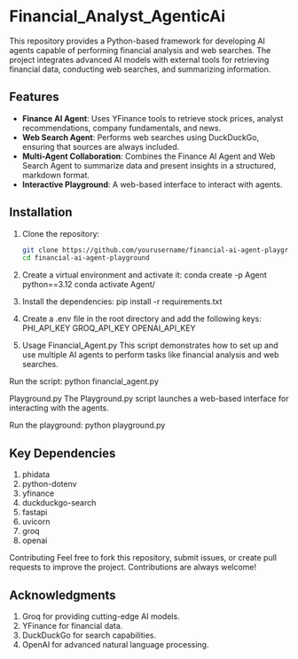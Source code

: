 # Financial_Analyst_AgenticAi

This repository provides a Python-based framework for developing AI agents capable of performing financial analysis and web searches. The project integrates advanced AI models with external tools for retrieving financial data, conducting web searches, and summarizing information.

## Features

- **Finance AI Agent**: Uses YFinance tools to retrieve stock prices, analyst recommendations, company fundamentals, and news.
- **Web Search Agent**: Performs web searches using DuckDuckGo, ensuring that sources are always included.
- **Multi-Agent Collaboration**: Combines the Finance AI Agent and Web Search Agent to summarize data and present insights in a structured, markdown format.
- **Interactive Playground**: A web-based interface to interact with agents.

## Installation

1. Clone the repository:
   ```bash
   git clone https://github.com/yourusername/financial-ai-agent-playground.git
   cd financial-ai-agent-playground

2. Create a virtual environment and activate it:
conda create -p Agent python==3.12
conda activate Agent/

3. Install the dependencies:
pip install -r requirements.txt

4. Create a .env file in the root directory and add the following keys:
PHI_API_KEY
GROQ_API_KEY
OPENAI_API_KEY

5. Usage
Financial_Agent.py
This script demonstrates how to set up and use multiple AI agents to perform tasks like financial analysis and web searches.

Run the script:
python financial_agent.py

Playground.py
The Playground.py script launches a web-based interface for interacting with the agents.

Run the playground:
python playground.py

## Key Dependencies

1. phidata
2. python-dotenv
3. yfinance
4. duckduckgo-search
5. fastapi
6. uvicorn
7. groq
8. openai

Contributing
Feel free to fork this repository, submit issues, or create pull requests to improve the project. Contributions are always welcome!

## Acknowledgments

1. Groq for providing cutting-edge AI models.
2. YFinance for financial data.
3. DuckDuckGo for search capabilities.
4. OpenAI for advanced natural language processing.


